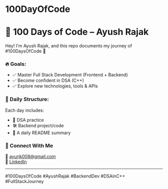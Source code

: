# 100DayOfCode

# 💯 100 Days of Code – Ayush Rajak

Hey! I'm Ayush Rajak, and this repo documents my journey of #100DaysOfCode 🚀

### 🔥 Goals:
- ✅ Master Full Stack Development (Frontend + Backend)
- ✅ Become confident in DSA (C++)
- ✅ Explore new technologies, tools & APIs

### 📅 Daily Structure:
Each day includes:
- 🧠 DSA practice
- 🛠️ Backend project/code
- 📄 A daily README summary

### 🔗 Connect With Me
📧 [ayurjk008@gmail.com](mailto:ayurjk008@gmail.com)  
📎 [LinkedIn](https://www.linkedin.com/in/ayush-rajak-677a3a245/)  

---

#100DaysOfCode #AyushRajak #BackendDev #DSAinC++ #FullStackJourney
